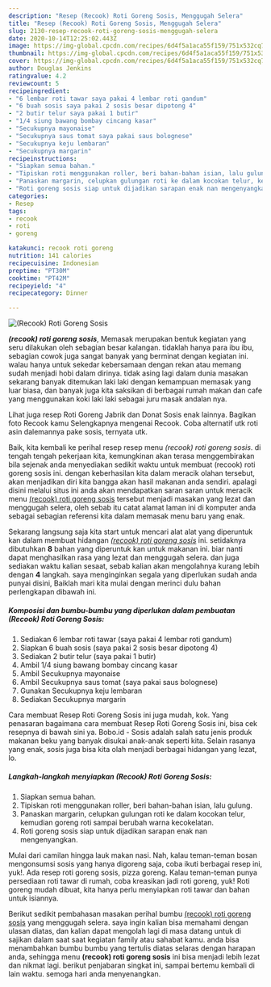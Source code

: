 ```yaml
---
description: "Resep (Recook) Roti Goreng Sosis, Menggugah Selera"
title: "Resep (Recook) Roti Goreng Sosis, Menggugah Selera"
slug: 2130-resep-recook-roti-goreng-sosis-menggugah-selera
date: 2020-10-14T12:25:02.443Z
image: https://img-global.cpcdn.com/recipes/6d4f5a1aca55f159/751x532cq70/recook-roti-goreng-sosis-foto-resep-utama.jpg
thumbnail: https://img-global.cpcdn.com/recipes/6d4f5a1aca55f159/751x532cq70/recook-roti-goreng-sosis-foto-resep-utama.jpg
cover: https://img-global.cpcdn.com/recipes/6d4f5a1aca55f159/751x532cq70/recook-roti-goreng-sosis-foto-resep-utama.jpg
author: Douglas Jenkins
ratingvalue: 4.2
reviewcount: 5
recipeingredient:
- "6 lembar roti tawar saya pakai 4 lembar roti gandum"
- "6 buah sosis saya pakai 2 sosis besar dipotong 4"
- "2 butir telur saya pakai 1 butir"
- "1/4 siung bawang bombay cincang kasar"
- "Secukupnya mayonaise"
- "Secukupnya saus tomat saya pakai saus bolognese"
- "Secukupnya keju lembaran"
- "Secukupnya margarin"
recipeinstructions:
- "Siapkan semua bahan."
- "Tipiskan roti menggunakan roller, beri bahan-bahan isian, lalu gulung."
- "Panaskan margarin, celupkan gulungan roti ke dalam kocokan telur, kemudian goreng roti sampai berubah warna kecokelatan."
- "Roti goreng sosis siap untuk dijadikan sarapan enak nan mengenyangkan."
categories:
- Resep
tags:
- recook
- roti
- goreng

katakunci: recook roti goreng 
nutrition: 141 calories
recipecuisine: Indonesian
preptime: "PT30M"
cooktime: "PT42M"
recipeyield: "4"
recipecategory: Dinner

---
```



![(Recook) Roti Goreng Sosis](https://img-global.cpcdn.com/recipes/6d4f5a1aca55f159/751x532cq70/recook-roti-goreng-sosis-foto-resep-utama.jpg)

<b><i>(recook) roti goreng sosis</i></b>, Memasak merupakan bentuk kegiatan yang seru dilakukan oleh sebagian besar kalangan. tidaklah hanya para ibu ibu, sebagian cowok juga sangat banyak yang berminat dengan kegiatan ini. walau hanya untuk sekedar kebersamaan dengan rekan atau memang sudah menjadi hobi dalam dirinya. tidak asing lagi dalam dunia masakan sekarang banyak ditemukan laki laki dengan kemampuan memasak yang luar biasa, dan banyak juga kita saksikan di berbagai rumah makan dan cafe yang menggunakan koki laki laki sebagai juru masak andalan nya.

Lihat juga resep Roti Goreng Jabrik dan Donat Sosis enak lainnya. Bagikan foto Recook kamu Selengkapnya mengenai Recook. Coba alternatif utk roti asin dalemannya pake sosis, ternyata utk.

Baik, kita kembali ke perihal resep resep menu <i>(recook) roti goreng sosis</i>. di tengah tengah pekerjaan kita, kemungkinan akan terasa menggembirakan bila sejenak anda menyediakan sedikit waktu untuk membuat (recook) roti goreng sosis ini. dengan keberhasilan kita dalam meracik olahan tersebut, akan menjadikan diri kita bangga akan hasil makanan anda sendiri. apalagi disini melalui situs ini anda akan mendapatkan saran saran untuk meracik menu <u>(recook) roti goreng sosis</u> tersebut menjadi masakan yang lezat dan menggugah selera, oleh sebab itu catat alamat laman ini di komputer anda sebagai sebagian referensi kita dalam memasak menu baru yang enak.


Sekarang langsung saja kita start untuk mencari alat alat yang diperuntuk kan dalam membuat hidangan <u><i>(recook) roti goreng sosis</i></u> ini. setidaknya dibutuhkan <b>8</b> bahan yang diperuntuk kan untuk makanan ini. biar nanti dapat menghasilkan rasa yang lezat dan menggugah selera. dan juga sediakan waktu kalian sesaat, sebab kalian akan mengolahnya kurang lebih dengan <b>4</b> langkah. saya menginginkan segala yang diperlukan sudah anda punyai disini, Baiklah mari kita mulai dengan merinci dulu bahan perlengkapan dibawah ini.

<!--inarticleads1-->

##### Komposisi dan bumbu-bumbu yang diperlukan dalam pembuatan (Recook) Roti Goreng Sosis:

1. Sediakan 6 lembar roti tawar (saya pakai 4 lembar roti gandum)
1. Siapkan 6 buah sosis (saya pakai 2 sosis besar dipotong 4)
1. Sediakan 2 butir telur (saya pakai 1 butir)
1. Ambil 1/4 siung bawang bombay cincang kasar
1. Ambil Secukupnya mayonaise
1. Ambil Secukupnya saus tomat (saya pakai saus bolognese)
1. Gunakan Secukupnya keju lembaran
1. Sediakan Secukupnya margarin


Cara membuat Resep Roti Goreng Sosis ini juga mudah, kok. Yang penasaran bagaimana cara membuat Resep Roti Goreng Sosis ini, bisa cek resepnya di bawah sini ya. Bobo.id - Sosis adalah salah satu jenis produk makanan beku yang banyak disukai anak-anak seperti kita. Selain rasanya yang enak, sosis juga bisa kita olah menjadi berbagai hidangan yang lezat, lo. 

<!--inarticleads2-->

##### Langkah-langkah menyiapkan (Recook) Roti Goreng Sosis:

1. Siapkan semua bahan.
1. Tipiskan roti menggunakan roller, beri bahan-bahan isian, lalu gulung.
1. Panaskan margarin, celupkan gulungan roti ke dalam kocokan telur, kemudian goreng roti sampai berubah warna kecokelatan.
1. Roti goreng sosis siap untuk dijadikan sarapan enak nan mengenyangkan.


Mulai dari camilan hingga lauk makan nasi. Nah, kalau teman-teman bosan mengonsumsi sosis yang hanya digoreng saja, coba ikuti berbagai resep ini, yuk!. Ada resep roti goreng sosis, pizza goreng. Kalau teman-teman punya persediaan roti tawar di rumah, coba kreasikan jadi roti goreng, yuk! Roti goreng mudah dibuat, kita hanya perlu menyiapkan roti tawar dan bahan untuk isiannya. 

Berikut sedikit pembahasan masakan perihal bumbu <u>(recook) roti goreng sosis</u> yang menggugah selera. saya ingin kalian bisa memahami dengan ulasan diatas, dan kalian dapat mengolah lagi di masa datang untuk di sajikan dalam saat saat kegiatan family atau sahabat kamu. anda bisa menambahkan bumbu bumbu yang tertulis diatas selaras dengan harapan anda, sehingga menu <b>(recook) roti goreng sosis</b> ini bisa menjadi lebih lezat dan nikmat lagi. berikut penjabaran singkat ini, sampai bertemu kembali di lain waktu. semoga hari anda menyenangkan.
